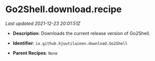 # Go2Shell.download.recipe

_Last updated 2021-12-23 20:01:51Z_

- **Description**: Downloads the current release version of Go2Shell.

- **Identifier**: `io.github.hjuutilainen.download.Go2Shell`

- **Parent Recipes**: `None`
